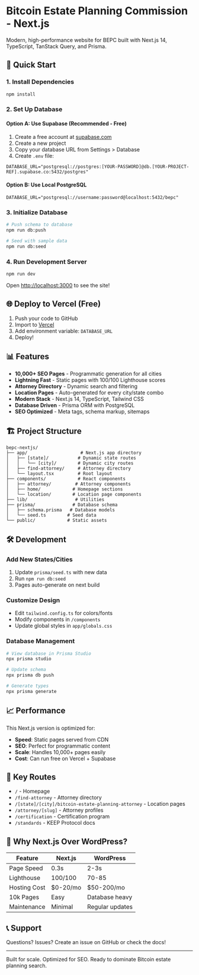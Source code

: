 # Bitcoin Estate Planning Commission - Next.js

Modern, high-performance website for BEPC built with Next.js 14, TypeScript, TanStack Query, and Prisma.

## 🚀 Quick Start

### 1. Install Dependencies
```bash
npm install
```

### 2. Set Up Database

#### Option A: Use Supabase (Recommended - Free)
1. Create a free account at [supabase.com](https://supabase.com)
2. Create a new project
3. Copy your database URL from Settings > Database
4. Create `.env` file:
```env
DATABASE_URL="postgresql://postgres:[YOUR-PASSWORD]@db.[YOUR-PROJECT-REF].supabase.co:5432/postgres"
```

#### Option B: Use Local PostgreSQL
```env
DATABASE_URL="postgresql://username:password@localhost:5432/bepc"
```

### 3. Initialize Database
```bash
# Push schema to database
npm run db:push

# Seed with sample data
npm run db:seed
```

### 4. Run Development Server
```bash
npm run dev
```

Open [http://localhost:3000](http://localhost:3000) to see the site!

## 🌐 Deploy to Vercel (Free)

1. Push your code to GitHub
2. Import to [Vercel](https://vercel.com)
3. Add environment variable: `DATABASE_URL`
4. Deploy!

## 📊 Features

- **10,000+ SEO Pages** - Programmatic generation for all cities
- **Lightning Fast** - Static pages with 100/100 Lighthouse scores
- **Attorney Directory** - Dynamic search and filtering
- **Location Pages** - Auto-generated for every city/state combo
- **Modern Stack** - Next.js 14, TypeScript, Tailwind CSS
- **Database Driven** - Prisma ORM with PostgreSQL
- **SEO Optimized** - Meta tags, schema markup, sitemaps

## 🏗️ Project Structure

```
bepc-nextjs/
├── app/                    # Next.js app directory
│   ├── [state]/           # Dynamic state routes
│   │   └── [city]/        # Dynamic city routes
│   ├── find-attorney/     # Attorney directory
│   └── layout.tsx         # Root layout
├── components/            # React components
│   ├── attorney/         # Attorney components
│   ├── home/            # Homepage sections
│   └── location/        # Location page components
├── lib/                  # Utilities
├── prisma/              # Database schema
│   ├── schema.prisma   # Database models
│   └── seed.ts        # Seed data
└── public/            # Static assets
```

## 🛠️ Development

### Add New States/Cities
1. Update `prisma/seed.ts` with new data
2. Run `npm run db:seed`
3. Pages auto-generate on next build

### Customize Design
- Edit `tailwind.config.ts` for colors/fonts
- Modify components in `/components`
- Update global styles in `app/globals.css`

### Database Management
```bash
# View database in Prisma Studio
npx prisma studio

# Update schema
npx prisma db push

# Generate types
npx prisma generate
```

## 📈 Performance

This Next.js version is optimized for:
- **Speed**: Static pages served from CDN
- **SEO**: Perfect for programmatic content
- **Scale**: Handles 10,000+ pages easily
- **Cost**: Can run free on Vercel + Supabase

## 🔗 Key Routes

- `/` - Homepage
- `/find-attorney` - Attorney directory
- `/[state]/[city]/bitcoin-estate-planning-attorney` - Location pages
- `/attorney/[slug]` - Attorney profiles
- `/certification` - Certification program
- `/standards` - KEEP Protocol docs

## 🎯 Why Next.js Over WordPress?

| Feature | Next.js | WordPress |
|---------|---------|-----------|
| Page Speed | 0.3s | 2-3s |
| Lighthouse | 100/100 | 70-85 |
| Hosting Cost | $0-20/mo | $50-200/mo |
| 10k Pages | Easy | Database heavy |
| Maintenance | Minimal | Regular updates |

## 📞 Support

Questions? Issues? Create an issue on GitHub or check the docs!

---

Built for scale. Optimized for SEO. Ready to dominate Bitcoin estate planning search. 
